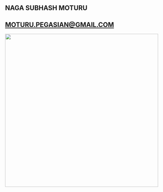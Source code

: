 ## NAGA SUBHASH MOTURU
## MOTURU.PEGASIAN@GMAIL.COM 
<img src="https://qph.fs.quoracdn.net/main-thumb-254225838-200-akxdzqwxcujugjoojijcceimenccxguc.jpeg" width="500" height="500">
